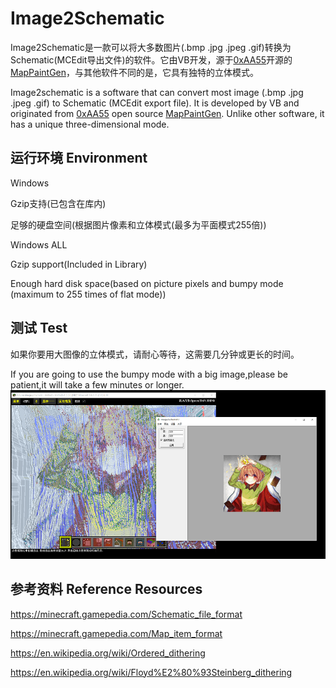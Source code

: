# Image2Schematic
Image2Schematic是一款可以将大多数图片(.bmp .jpg .jpeg .gif)转换为Schematic(MCEdit导出文件)的软件。它由VB开发，源于[0xAA55](https://www.0xaa55.com/)开源的[MapPaintGen](https://www.0xaa55.com/thread-2035-1-1.html)，与其他软件不同的是，它具有独特的立体模式。

Image2schematic is a software that can convert most image (.bmp .jpg .jpeg .gif) to Schematic (MCEdit export file). It is developed by VB and originated from [0xAA55](https://www.0xaa55.com/) open source [MapPaintGen](https://www.0xaa55.com/thread-2035-1-1.html). Unlike other software, it has a unique three-dimensional mode.
## 运行环境 Environment
  Windows
  
  Gzip支持(已包含在库内)
  
  足够的硬盘空间(根据图片像素和立体模式(最多为平面模式255倍))
  
  Windows ALL
  
  Gzip support(Included in Library)
  
  Enough hard disk space(based on picture pixels and bumpy mode (maximum to 255 times of flat mode))
## 测试 Test
如果你要用大图像的立体模式，请耐心等待，这需要几分钟或更长的时间。

If you are going to use the bumpy mode with a big image,please be patient,it will take a few minutes or longer.
![image](https://github.com/Tao0Lu/Image2Schematic/blob/master/ScreenShot.png)
## 参考资料 Reference Resources
  https://minecraft.gamepedia.com/Schematic_file_format
  
  https://minecraft.gamepedia.com/Map_item_format
  
  https://en.wikipedia.org/wiki/Ordered_dithering
  
  https://en.wikipedia.org/wiki/Floyd%E2%80%93Steinberg_dithering
